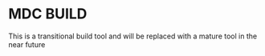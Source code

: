 # MDC BUILD

This is a transitional build tool and will be replaced with a mature tool in the near future
